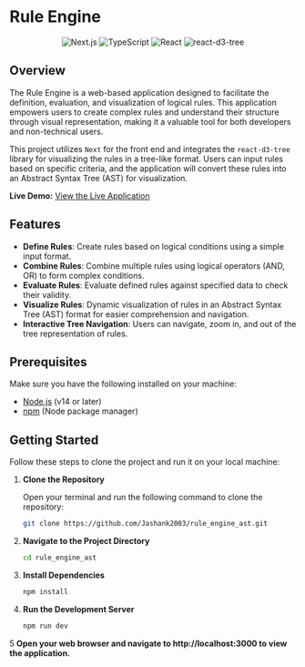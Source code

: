 # Rule Engine

<div align="center">
  <img src="https://img.shields.io/badge/Next.js-000000?style=for-the-badge&logo=nextdotjs&logoColor=white" alt="Next.js" />
  <img src="https://img.shields.io/badge/TypeScript-3178C6?style=for-the-badge&logo=typescript&logoColor=white" alt="TypeScript" />
  <img src="https://img.shields.io/badge/React-61DAFB?style=for-the-badge&logo=react&logoColor=white" alt="React" />
  <img src="https://img.shields.io/badge/react--d3--tree-3178C6?style=for-the-badge&logoColor=white" alt="react-d3-tree" />
</div>



## Overview

The Rule Engine is a web-based application designed to facilitate the definition, evaluation, and visualization of logical rules. This application empowers users to create complex rules and understand their structure through visual representation, making it a valuable tool for both developers and non-technical users.

This project utilizes `Next` for the front end and integrates the `react-d3-tree` library for visualizing the rules in a tree-like format. Users can input rules based on specific criteria, and the application will convert these rules into an Abstract Syntax Tree (AST) for visualization.


**Live Demo:** [View the Live Application](YOUR_LIVE_LINK_HERE)

## Features

- **Define Rules**: Create rules based on logical conditions using a simple input format.
- **Combine Rules**: Combine multiple rules using logical operators (AND, OR) to form complex conditions.
- **Evaluate Rules**: Evaluate defined rules against specified data to check their validity.
- **Visualize Rules**: Dynamic visualization of rules in an Abstract Syntax Tree (AST) format for easier comprehension and navigation.
- **Interactive Tree Navigation**: Users can navigate, zoom in, and out of the tree representation of rules.

## Prerequisites

Make sure you have the following installed on your machine:

- [Node.js](https://nodejs.org/) (v14 or later)
- [npm](https://www.npmjs.com/get-npm) (Node package manager)
  

## Getting Started

Follow these steps to clone the project and run it on your local machine:

1. **Clone the Repository**

   Open your terminal and run the following command to clone the repository:

   ```bash
   git clone https://github.com/Jashank2003/rule_engine_ast.git

2. **Navigate to the Project Directory**

   ```bash
   cd rule_engine_ast
   
3. **Install Dependencies**
   
   ```bash
   npm install

4. **Run the Development Server**
   
   ```bash
   npm run dev

5  **Open your web browser and navigate to http://localhost:3000 to view the application.**
